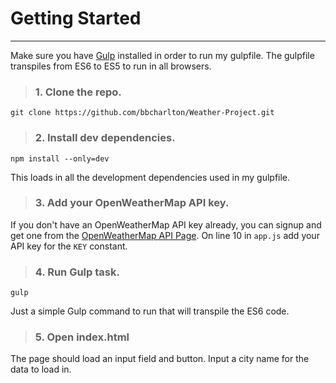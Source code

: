# Getting Started
___

Make sure you have [Gulp](http://gulpjs.com/) installed in order to run my gulpfile. The gulpfile transpiles from ES6 to ES5 to run in all browsers. 

> ### 1. Clone the repo.

```shell
git clone https://github.com/bbcharlton/Weather-Project.git
```

> ### 2. Install dev dependencies.

```shell
npm install --only=dev
```

This loads in all the development dependencies used in my gulpfile.

> ### 3. Add your OpenWeatherMap API key.

If you don't have an OpenWeatherMap API key already, you can signup and get one from the [OpenWeatherMap API Page](http://openweathermap.org/appid). On line 10 in `app.js` add your API key for the `KEY` constant.

> ### 4. Run Gulp task.

```shell
gulp
```

Just a simple Gulp command to run that will transpile the ES6 code.

> ### 5. Open index.html

The page should load an input field and button. Input a city name for the data to load in.